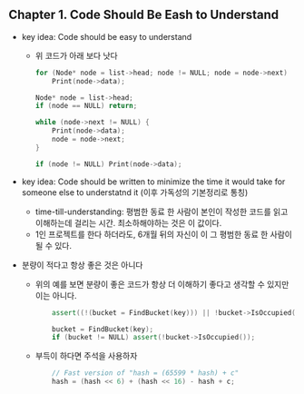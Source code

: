 ## Chapter 1. Code Should Be Eash to Understand

- key idea: Code should be easy to understand

  - 위 코드가 아래 보다 낫다
    ```cpp
    for (Node* node = list->head; node != NULL; node = node->next)
        Print(node->data);
    ```

    ```cpp
    Node* node = list->head;
    if (node == NULL) return;
    
    while (node->next != NULL) {
        Print(node->data);
        node = node->next;
    }
    
    if (node != NULL) Print(node->data);
    ```

- key idea: Code should be written to minimize the time it would take for someone else to understatnd it (이후 가독성의 기본정리로 통칭)
  - time-till-understanding: 평범한 동료 한 사람이 본인이 작성한 코드를 읽고 이해하는데 걸리는 시간. 최소하해야하는 것은 이 값이다. 
  - 1인 프로젝트를 한다 하더라도, 6개월 뒤의 자신이 이 그 평범한 동료 한 사람이 될 수 있다. 

- 분량이 적다고 항상 좋은 것은 아니다
  - 위의 예를 보면 분량이 좋은 코드가 항상 더 이해하기 좋다고 생각할 수 있지만 이는 아니다.
    ```cpp
        assert((!(bucket = FindBucket(key))) || !bucket->IsOccupied());
    ```
    
    ```cpp
        bucket = FindBucket(key);
        if (bucket != NULL) assert(!bucket->IsOccupied());
    ```

  - 부득이 하다면 주석을 사용하자
    ```cpp
        // Fast version of "hash = (65599 * hash) + c"
        hash = (hash << 6) + (hash << 16) - hash + c;
    ```



  


  